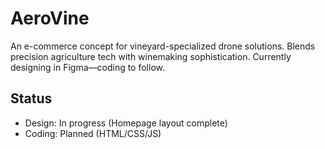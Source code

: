 # AeroVine
An e-commerce concept for vineyard-specialized drone solutions.
Blends precision agriculture tech with winemaking sophistication.
Currently designing in Figma—coding to follow.

## Status
- Design: In progress (Homepage layout complete)
- Coding: Planned (HTML/CSS/JS)
